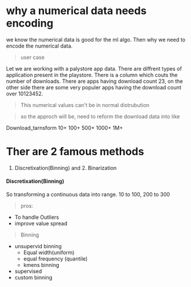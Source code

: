 # why a numerical data needs encoding
we know the numerical data is good for the ml algo. Then why we need to encode the numerical data.

> user case

Let we are working with a palystore app data. There are diffrent types of application present in the playstore. There is a column which couts the number of downloads. There are apps having download count 23, on the other side there are some very populer apps having the download count over 10123452.

> This numerical values can't be in normal distrubution

> so the approch will be, need to reform the download data into like

Download_tarnsform
10+
100+
500+
1000+
1M+

# Ther are 2 famous methods
1. Discretixation(Binning) and   2. Binarization


#### Discretixation(Binning)
So transforming a continuous data into range.
10 to 100, 200 to 300
> pros:
* To handle Outliers
* improve value spread

> Binning
* unsupervid binning
    * Equal width(uniform)
    * equal frequency (quantile)
    * kmens binning
* supervised
* custom binning
